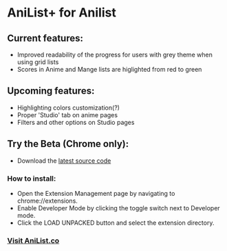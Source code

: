 # AniList+ for Anilist
## Current features:
- Improved readability of the progress for users with grey theme when using grid lists
- Scores in Anime and Mange lists are higlighted from red to green

## Upcoming features:
- Highlighting colors customization(?)
- Proper 'Studio' tab on anime pages
- Filters and other options on Studio pages

## Try the Beta (Chrome only):

- Download the [latest source code](https://github.com/hschweitzer/AniList-Plus/releases)
### How to install:

- Open the Extension Management page by navigating to chrome://extensions.
- Enable Developer Mode by clicking the toggle switch next to Developer mode.
- Click the LOAD UNPACKED button and select the extension directory.

### [Visit AniList.co](https://anilist.co/home)
